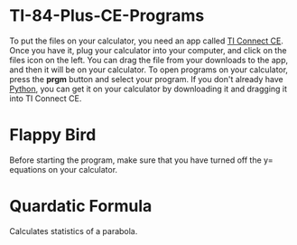 # TI-84-Plus-CE-Programs
To put the files on your calculator, you need an app called [TI Connect CE](https://education.ti.com/en/products/computer-software/ti-connect-ce-sw). Once you have it, plug your calculator into your computer, and click on the files icon on the left. You can drag the file from your downloads to the app, and then it will be on your calculator. To open programs on your calculator, press the **prgm** button and select your program. If you don't already have [Python](https://github.com/dtar-github/TI-84-Plus-CE-Programs/raw/main/Python.8ek), you can get it on your calculator by downloading it and dragging it into TI Connect CE.
# Flappy Bird
Before starting the program, make sure that you have turned off the y= equations on your calculator.
# Quardatic Formula
Calculates statistics of a parabola.
